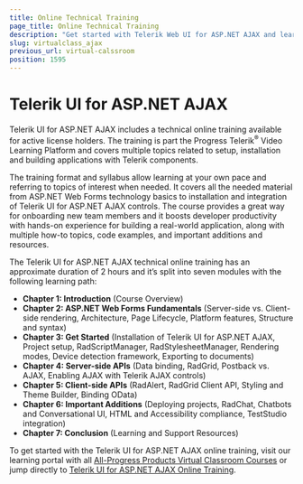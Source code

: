 ```yaml
---
title: Online Technical Training
page_title: Online Technical Training
description: "Get started with Telerik Web UI for ASP.NET AJAX and learn about the Online Technical Training free on-demand training program exclusive to active license holders."
slug: virtualclass_ajax
previous_url: virtual-calssroom
position: 1595
---
```


# Telerik UI for ASP.NET AJAX

Telerik UI for ASP.NET AJAX includes a technical online training available for active license holders. The training is part the Progress Telerik<sup>®</sup> Video Learning Platform and covers multiple topics related to setup, installation and building applications with Telerik components.

The training format and syllabus allow learning at your own pace and referring to topics of interest when needed. It covers all the needed material from ASP.NET Web Forms technology basics to installation and integration of Telerik UI for ASP.NET AJAX controls. The course provides a great way for onboarding new team members and it boosts developer productivity with hands-on experience for building a real-world application, along with multiple how-to topics, code examples, and important additions and resources.

The Telerik UI for ASP.NET AJAX technical online training has an approximate duration of 2 hours and it’s split into seven modules with the following learning path:
* **Chapter 1: Introduction** (Course Overview)
* **Chapter 2: ASP.NET Web Forms Fundamentals** (Server-side vs. Client-side rendering, Architecture, Page Lifecycle, Platform features, Structure and syntax)
* **Chapter 3: Get Started** (Installation of Telerik UI for ASP.NET AJAX, Project setup, RadScriptManager, RadStylesheetManager, Rendering modes, Device detection framework, Exporting to documents)
* **Chapter 4: Server-side APIs** (Data binding, RadGrid, Postback vs. AJAX, Enabling AJAX with Telerik AJAX controls)
* **Chapter 5: Client-side APIs** (RadAlert, RadGrid Client API, Styling and Theme Builder, Binding OData)
* **Chapter 6: Important Additions** (Deploying projects, RadChat, Chatbots and Conversational UI, HTML and Accessibility compliance, TestStudio integration)
* **Chapter 7: Conclusion** (Learning and Support Resources)

To get started with the Telerik UI for ASP.NET AJAX online training, visit our learning portal with all [All-Progress Products Virtual Classroom Courses](https://learn.telerik.com/learn) or jump directly to [Telerik UI for ASP.NET AJAX Online Training](https://learn.telerik.com/learn/course/external/view/elearning/5/telerik-ui-for-aspnet-ajax).

